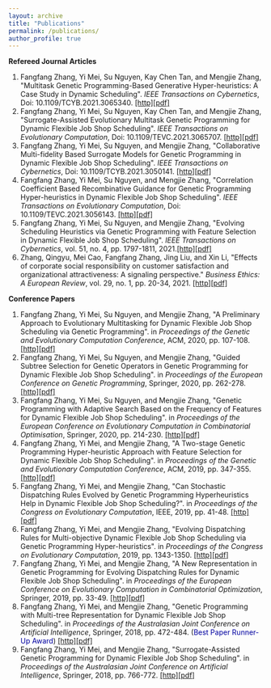 ```yaml
---
layout: archive
title: "Publications"
permalink: /publications/
author_profile: true
---
```


**Refereed Journal Articles**
1. Fangfang Zhang, Yi Mei, Su Nguyen, Kay Chen Tan, and Mengjie Zhang, "Multitask Genetic Programming-Based Generative Hyper-heuristics: A Case Study in Dynamic Scheduling". <i>IEEE Transactions on Cybernetics</i>, Doi: 10.1109/TCYB.2021.3065340. [[http]](https://ieeexplore.ieee.org/document/9382963)[[pdf]](https://github.com/fangfang-zhang/fangfang-zhang.github.io/blob/master/files/2021-TCYB-MultitaskDifferentObjective.PDF)
2. Fangfang Zhang, Yi Mei, Su Nguyen, Kay Chen Tan, and Mengjie Zhang, "Surrogate-Assisted Evolutionary Multitask Genetic Programming for Dynamic Flexible Job Shop Scheduling". <i>IEEE Transactions on Evolutionary Computation</i>, Doi: 10.1109/TEVC.2021.3065707. [[http]](https://ieeexplore.ieee.org/document/9377470)[[pdf]](https://github.com/fangfang-zhang/fangfang-zhang.github.io/blob/master/files/2021-TEVC-SurrogateMultitask.PDF)
3. Fangfang Zhang, Yi Mei, Su Nguyen, and Mengjie Zhang, "Collaborative Multi-fidelity Based Surrogate Models for Genetic Programming in Dynamic Flexible Job Shop Scheduling". <i>IEEE Transactions on Cybernetics</i>, Doi: 10.1109/TCYB.2021.3050141. [[http]](https://ieeexplore.ieee.org/document/9345417)[[pdf]](https://github.com/fangfang-zhang/fangfang-zhang.github.io/blob/master/files/2021-TCYB-MultifidelitySurrogate.PDF)
4. Fangfang Zhang, Yi Mei, Su Nguyen, and Mengjie Zhang, "Correlation Coefficient Based Recombinative Guidance for Genetic Programming Hyper-heuristics in Dynamic Flexible Job Shop Scheduling". <i>IEEE Transactions on Evolutionary Computation</i>, Doi: 10.1109/TEVC.2021.3056143. [[http]](https://ieeexplore.ieee.org/document/9344816)[[pdf]](https://github.com/fangfang-zhang/fangfang-zhang.github.io/blob/master/files/2021-TEVC-Crossover.pdf)
5. Fangfang Zhang, Yi Mei, Su Nguyen, and Mengjie Zhang, "Evolving Scheduling Heuristics via Genetic Programming with Feature Selection in Dynamic Flexible Job Shop Scheduling". <i>IEEE Transactions on Cybernetics</i>, vol. 51, no. 4, pp. 1797-1811, 2021.[[http]](https://ieeexplore.ieee.org/document/9234005)[[pdf]](https://github.com/fangfang-zhang/fangfang-zhang.github.io/blob/master/files/2021-TCYB-FeatureSelection.pdf)
6. Zhang, Qingyu, Mei Cao, Fangfang Zhang, Jing Liu, and Xin Li, "Effects of corporate social responsibility on customer satisfaction and organizational attractiveness: A signaling perspective." <i>Business Ethics: A European Review</i>, vol. 29, no. 1, pp. 20-34, 2021. [[http]](https://onlinelibrary.wiley.com/doi/pdf/10.1111/beer.12243)[[pdf]](https://github.com/fangfang-zhang/fangfang-zhang.github.io/blob/master/files/2019-BusinessEthics-SocialResponsibility.pdf)

**Conference Papers**
1. Fangfang Zhang, Yi Mei, Su Nguyen, and Mengjie Zhang, "A Preliminary Approach to Evolutionary Multitasking for Dynamic Flexible Job Shop Scheduling via Genetic Programming". in <i>Proceedings of the Genetic and Evolutionary Computation Conference</i>, ACM, 2020, pp. 107-108. [[http]](https://dl.acm.org/doi/10.1145/3377929.3389934)[[pdf]](https://github.com/fangfang-zhang/fangfang-zhang.github.io/blob/master/files/2020-GECCO-PreliminaryMultitask.pdf)
2. Fangfang Zhang, Yi Mei, Su Nguyen, and Mengjie Zhang, "Guided Subtree Selection for Genetic Operators in Genetic Programming for Dynamic Flexible Job Shop Scheduling". in <i>Proceedings of the European Conference on Genetic Programming</i>, Springer, 2020, pp. 262-278. [[http]](https://link.springer.com/chapter/10.1007/978-3-030-44094-7_17)[[pdf]](https://github.com/fangfang-zhang/fangfang-zhang.github.io/blob/master/files/2020-EvoGP-Crossover.pdf)
3. Fangfang Zhang, Yi Mei, Su Nguyen, and Mengjie Zhang, "Genetic Programming with Adaptive Search Based on the Frequency of Features for Dynamic Flexible Job Shop Scheduling". in <i>Proceedings of the European Conference on Evolutionary Computation in Combinatorial Optimisation</i>, Springer, 2020, pp. 214-230. [[http]](https://link.springer.com/chapter/10.1007%2F978-3-030-43680-3_14)[[pdf]](https://github.com/fangfang-zhang/fangfang-zhang.github.io/blob/master/files/2020-EvoCOP-Adaptive.pdf)
4. Fangfang Zhang, Yi Mei, and Mengjie Zhang, "A Two-stage Genetic Programming Hyper-heuristic Approach with Feature Selection for Dynamic Flexible Job Shop Scheduling". in <i>Proceedings of the Genetic and Evolutionary Computation Conference</i>, ACM, 2019, pp. 347-355. [[http]](https://dl.acm.org/doi/10.1145/3321707.3321790)[[pdf]](https://github.com/fangfang-zhang/fangfang-zhang.github.io/blob/master/files/2019-GECCO-FeatureSelection.pdf)
5. Fangfang Zhang, Yi Mei, and Mengjie Zhang, "Can Stochastic Dispatching Rules Evolved by Genetic Programming Hyperheuristics Help in Dynamic Flexible Job Shop Scheduling?". in <i>Proceedings of the Congress on Evolutionary Computation</i>, IEEE, 2019, pp. 41-48. [[http]](https://ieeexplore.ieee.org/document/8790030)[[pdf]](https://github.com/fangfang-zhang/fangfang-zhang.github.io/blob/master/files/2019-CEC-can.pdf)
6. Fangfang Zhang, Yi Mei, and Mengjie Zhang, "Evolving Dispatching Rules for Multi-objective Dynamic Flexible Job Shop Scheduling via Genetic Programming Hyper-heuristics". in <i>Proceedings of the Congress on Evolutionary Computation</i>, 2019, pp. 1343-1350. [[http]](https://ieeexplore.ieee.org/document/8790112)[[pdf]](https://github.com/fangfang-zhang/fangfang-zhang.github.io/blob/master/files/2019-CEC-Multiobjective.pdf)
7. Fangfang Zhang, Yi Mei, and Mengjie Zhang, "A New Representation in Genetic Programming for Evolving Dispatching Rules for Dynamic Flexible Job Shop Scheduling". in <i>Proceedings of the European Conference on Evolutionary Computation in Combinatorial Optimization</i>, Springer, 2019, pp. 33-49. [[http]](https://link.springer.com/chapter/10.1007/978-3-030-16711-0_3)[[pdf]](https://github.com/fangfang-zhang/fangfang-zhang.github.io/blob/master/files/2019-EvoCOP-NewRepresentation.pdf) 
8. Fangfang Zhang, Yi Mei, and Mengjie Zhang, "Genetic Programming with Multi-tree Representation for Dynamic Flexible Job Shop Scheduling". in <i>Proceedings of the Australasian Joint Conference on Artificial Intelligence</i>, Springer, 2018, pp. 472-484. (<span style="color: #0000a0">Best Paper Runner-Up Award</span>) [[http]](https://link.springer.com/chapter/10.1007/978-3-030-03991-2_43)[[pdf]](https://github.com/fangfang-zhang/fangfang-zhang.github.io/blob/master/files/2018-AI-Multitree.pdf)
9. Fangfang Zhang, Yi Mei, and Mengjie Zhang, "Surrogate-Assisted Genetic Programming for Dynamic Flexible Job Shop Scheduling". in <i>Proceedings of the Australasian Joint Conference on Artificial Intelligence</i>, Springer, 2018, pp. 766-772. [[http]](https://link.springer.com/chapter/10.1007/978-3-030-03991-2_69)[[pdf]](https://github.com/fangfang-zhang/fangfang-zhang.github.io/blob/master/files/2018-AI-Surrogate.pdf)
